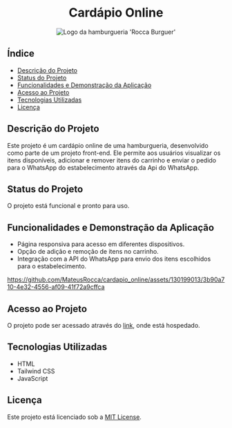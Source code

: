 <h1 align="center"> Cardápio Online </h1>
<p align="center">
  <img src="https://github.com/MateusRocca/cardapio_online/assets/130199013/6ca714b1-d858-41fe-ac25-9b8c596cb6f0" alt="Logo da hamburgueria 'Rocca Burguer'">
</p>

## Índice

- [Descrição do Projeto](#descrição-do-projeto)
- [Status do Projeto](#status-do-projeto)
- [Funcionalidades e Demonstração da Aplicação](#funcionalidades-e-demonstração-da-aplicação)
- [Acesso ao Projeto](#acesso-ao-projeto)
- [Tecnologias Utilizadas](#tecnologias-utilizadas)
- [Licença](#licença)

## Descrição do Projeto

Este projeto é um cardápio online de uma hamburgueria, desenvolvido como parte de um projeto front-end. Ele permite aos usuários visualizar os itens disponíveis, adicionar e remover itens do carrinho e enviar o pedido para o WhatsApp do estabelecimento através da Api do WhatsApp.

## Status do Projeto

O projeto está funcional e pronto para uso.

## Funcionalidades e Demonstração da Aplicação

- Página responsiva para acesso em diferentes dispositivos.
- Opção de adição e remoção de itens no carrinho.
- Integração com a API do WhatsApp para envio dos itens escolhidos para o estabelecimento.

https://github.com/MateusRocca/cardapio_online/assets/130199013/3b90a710-4e32-4556-af09-41f72a9cffca

## Acesso ao Projeto

O projeto pode ser acessado através do <a href="teal-druid-101352.netlify.app/">link</a>, onde está hospedado.


## Tecnologias Utilizadas

- HTML
- Tailwind CSS
- JavaScript

## Licença

Este projeto está licenciado sob a [MIT License](LICENSE).
